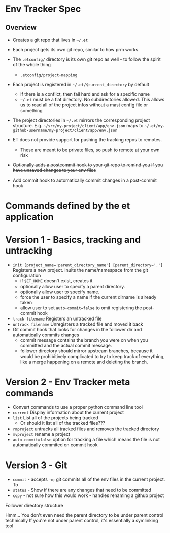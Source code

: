 # Env Tracker Spec

## Overview

- Creates a git repo that lives in `~/.et`
- Each project gets its own git repo, similar to how prm works.
- The `.etconfig/` directory is its own git repo as well - to follow the spirit of the whole thing
  - `.etconfig/project-mapping`
  
- Each project is registered in `~/.et/$current_directory` by default
    - If there is a conflict, then fail hard and ask for a specific name
    - `~/.et` must be a flat directory. No subdirectories allowed. This allows us to read all of the project infos without a mast config file or something
- The project directories in `~/.et` mirrors the corresponding project structure. E.g. `~/src/my-project/client/app/env.json` maps to `~/.et/my-github-username/my-project/client/app/env.json`


- ET does not provide support for pushing the tracking repos to remotes.
    - These are meant to be private files, so push to remote at your own risk

- ~~Optionally adds a postcommit hook to your git repo to remind you if you have unsaved changes to your env files~~
- Add commit hook to automatically commit changes in a post-commit hook


# Commands defined by the et application

# Version 1 - Basics, tracking and untracking
- `init [project_name='parent_directory_name'] [parent_directory='.']` Registers a new project. Inuits the name/namespace from the git configuration
  - if `$ET_HOME` doesn't exist, creates it
  - optionally allow user to specify a parent directory. 
  - optionally allow user to specify name.
  - force the user to specify a name if the current dirname is already taken
  - allow user to set `auto-commit=false` to omit registering the post-commit hook
- `track filename` Registers an untracked file
- `untrack filename` Unregisters a tracked file and moved it back
- Git commit hook that looks for changes in the follower dir and automatically commits changes
    - commit message contains the branch you were on when you committed and the actual commit message.
    - follower directory should mirror upstream branches, because it would be prohibitively complicated to try to keep track of everything, like a merge happening on a remote and deleting the branch.

# Version 2 - Env Tracker meta commands
- Convert commands to use a proper python command line tool
- `current` Display information about the current project
- `list` List all of the projects being tracked
    - Or should it list all of the tracked files???
- `rmproject` untracks all tracked files and removes the tracked directory
- `mvproject` rename a project
- `auto-commit=false` option for tracking a file which means the file is not automatically commited on commit hook

# Version 3 - Git
- `commit` - accepts `-m`; git commits all of the env files in the current project. To
- `status` - Show if there are any changes that need to be committed
- `copy` - not sure how this would work - handles renaming a github project



Follower directory structure


Hmm... You don't even need the parent directory to be under parent control technically
If you're not under parent control, it's essentially a symlinking tool

